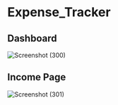 # Expense_Tracker

## Dashboard
![Screenshot (300)](https://user-images.githubusercontent.com/100773023/232246717-7464b78d-adb4-429f-86ed-e1311b4d7266.png)


## Income Page
![Screenshot (301)](https://user-images.githubusercontent.com/100773023/232246750-82f648aa-b5b1-4eaf-982c-f387e5816b9d.png)
